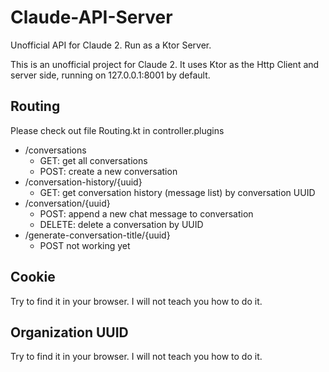# Claude-API-Server

Unofficial API for Claude 2. Run as a Ktor Server.

This is an unofficial project for Claude 2. It uses Ktor as the Http Client and server side, running on 127.0.0.1:8001 by default.

## Routing

Please check out file Routing.kt in controller.plugins

- /conversations
  - GET: get all conversations
  - POST: create a new conversation
- /conversation-history/{uuid}
  - GET: get conversation history (message list) by conversation UUID
- /conversation/{uuid}
  - POST: append a new chat message to conversation
  - DELETE: delete a conversation by UUID
- /generate-conversation-title/{uuid}
  - POST not working yet

## Cookie

Try to find it in your browser. I will not teach you how to do it.

## Organization UUID

Try to find it in your browser. I will not teach you how to do it.
